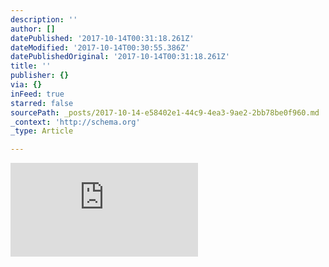 ```yaml
---
description: ''
author: []
datePublished: '2017-10-14T00:31:18.261Z'
dateModified: '2017-10-14T00:30:55.386Z'
datePublishedOriginal: '2017-10-14T00:31:18.261Z'
title: ''
publisher: {}
via: {}
inFeed: true
starred: false
sourcePath: _posts/2017-10-14-e58402e1-44c9-4ea3-9ae2-2bb78be0f960.md
_context: 'http://schema.org'
_type: Article

---
```

![](https://the-grid-user-content.s3-us-west-2.amazonaws.com/1967f20d-c66f-453a-a89f-2007011de250.html)